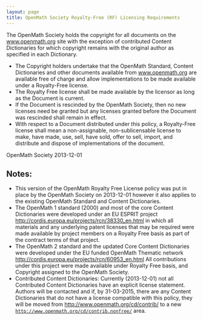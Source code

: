 ```yaml
---
layout: page
title: OpenMath Society Royalty-Free (RF) Licensing Requirements
---
```

The OpenMath Society holds the copyright for all documents on the
www.openmath.org site with the exception of contributed Content
Dictionaries for which copyright remains with the original author as
specified in each Dictionary.

* The Copyright holders undertake that the OpenMath Standard, Content Dictionaries and
other documents available from www.openmath.org are available free of charge and allow
implementations to be made available under a Royalty-Free license.
* The Royalty Free license shall be made available by the licensor as long as the Document
is current.
* If the Document is rescinded by the OpenMath Society, then no new
licenses need be granted but any licenses granted before the Document
was rescinded shall remain in effect.
* With respect to a Document distributed under this policy, a
Royalty-Free license shall mean a non-assignable, non-sublicensable
license to make, have made, use, sell, have sold, offer to sell,
import, and distribute and dispose of implementations of the
document.

OpenMath Society 2013-12-01

## Notes:

* This version of the OpenMath Royalty Free License policy was put in place by the
OpenMath Society on 2013-12-01 however it also applies to the existing OpenMath Standard
and Content Dictionaries.
* The OpenMath 1 standard (2000) and most of the core Content Dictionaries were developed
under an EU ESPRIT project <a
href="http://cordis.europa.eu/projects/rcn/38330_en.html">http://cordis.europa.eu/projects/rcn/38330_en.html</a>
in which all materials and any underlying patent licenses that may be required were made
available by project members on a Royalty Free basis as part of the contract terms of that
project.
* The OpenMath 2 standard and the updated Core Content Dictionaries were developed under
the EU funded OpenMath Thematic network <a
href="http://cordis.europa.eu/projects/rcn/60953_en.html">http://cordis.europa.eu/projects/rcn/60953_en.html</a>
All contributions under this project were made available under Royalty Free basis, and
Copyright assigned to the OpenMath Society.
* Contributed Content Dictionaries: Currently (2013-12-01) not all Contributed Content
Dictionaries have an explicit license statement.<br/> Authors will be contacted and if, by
31-03-2015, there are any Content Dictionaries that do not have a license compatible with
this policy, they will be moved from <a
href="http://www.openmath.org/cd/contrib/">http://www.openmath.org/cd/contrib/</a> to a
new <code>http://www.openmath.org/cd/contrib.nonfree/</code> area.


  
